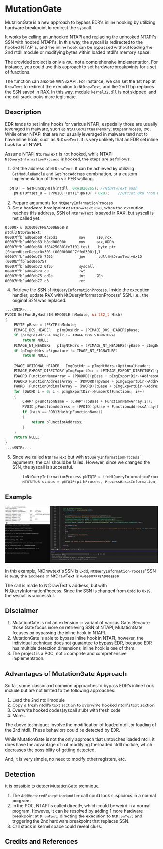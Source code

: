 # MutationGate
MutationGate is a new approach to bypass EDR's inline hooking by utilizing hardware breakpoint to redirect the syscall.

It works by calling an unhooked NTAPI and replacing the unhooked NTAPI's SSN with hooked NTAPI's. In this way, the syscall is redirected to the hooked NTAPI's, and the inline hook can be bypassed without loading the 2nd ntdll module or modifying bytes within loaded ntdll's memory space. 

The provided project is only a `POC`, not a comprehensive implementation. For instance, you could use this approach to set hardware breakpoints for a set of functions. 

The function can also be WIN32API. For instance, we can set the 1st hbp at `DrawText` to redirect the execution to `NtDrawText`, and the 2nd hbp replaces the SSN saved in RAX. In this way, module `kernel32.dll` is not skipped, and the call stack looks more legitimate. 

## Description
EDR tends to set inline hooks for various NTAPI, especially those are usually leveraged in malware, such as `NtAllocVirtualMemory`, `NtOpenProcess`, etc. While other NTAPI that are not usually leveraged in malware tend not to have inline hook, such as `NtDrawText`. It is very unlikely that an EDR set inline hook for all NTAPI.   

Assume NTAPI `NtDrawText` is not hooked, while NTAPI `NtQueryInformationProcess` is hooked, the steps are as follows:

1. Get the address of `NtDrawText`. It can be achieved by utilizing `GetModuleHandle` and `GetProcAddress` combination, or a custom implementation of them via PEB walking.
```c
  pNTDT = GetFuncByHash(ntdll, 0xA1920265);	//NtDrawText hash
	pNTDTOffset_8 = (PVOID)((BYTE*)pNTDT + 0x8);	//Offset 0x8 from NtDrawText
```
2. Prepare arguments for `NtQueryInformationProcess`
3. Set a hardware breakpoint at `NtDrawText+0x8`, when the execution reaches this address, SSN of `NtDrawText` is saved in RAX, but syscall is not called yet.

```windbg
0:000> u 0x00007FFBAD00EB68-8
ntdll!NtDrawText:
00007ffb`ad00eb60 4c8bd1          mov     r10,rcx
00007ffb`ad00eb63 b8dd000000      mov     eax,0DDh
00007ffb`ad00eb68 f604250803fe7f01 test    byte ptr [SharedUserData+0x308 (00000000`7ffe0308)],1
00007ffb`ad00eb70 7503            jne     ntdll!NtDrawText+0x15 (00007ffb`ad00eb75)
00007ffb`ad00eb72 0f05            syscall
00007ffb`ad00eb74 c3              ret
00007ffb`ad00eb75 cd2e            int     2Eh
00007ffb`ad00eb77 c3              ret
```
4. Retrieve the SSN of `NtQueryInformationProcess`. Inside the exception handler, update RAX with NtQueryInformationProcess' SSN. I.e., the original SSN was replaced.
```c
...<SNIP>...
PVOID GetFuncByHash(IN HMODULE hModule, uint32_t Hash)
{
	PBYTE pBase = (PBYTE)hModule;
	PIMAGE_DOS_HEADER	pImgDosHdr = (PIMAGE_DOS_HEADER)pBase;
	if (pImgDosHdr->e_magic != IMAGE_DOS_SIGNATURE)
		return NULL;
	PIMAGE_NT_HEADERS	pImgNtHdrs = (PIMAGE_NT_HEADERS)(pBase + pImgDosHdr->e_lfanew);
	if (pImgNtHdrs->Signature != IMAGE_NT_SIGNATURE)
		return NULL;

	IMAGE_OPTIONAL_HEADER	ImgOptHdr = pImgNtHdrs->OptionalHeader;
	PIMAGE_EXPORT_DIRECTORY pImgExportDir = (PIMAGE_EXPORT_DIRECTORY)(pBase + ImgOptHdr.DataDirectory[IMAGE_DIRECTORY_ENTRY_EXPORT].VirtualAddress);
	PDWORD FunctionNameArray = (PDWORD)(pBase + pImgExportDir->AddressOfNames);
	PDWORD FunctionAddressArray = (PDWORD)(pBase + pImgExportDir->AddressOfFunctions);
	PWORD  FunctionOrdinalArray = (PWORD)(pBase + pImgExportDir->AddressOfNameOrdinals);
	for (DWORD i = 0; i < pImgExportDir->NumberOfFunctions; i++) 
	{
		CHAR* pFunctionName = (CHAR*)(pBase + FunctionNameArray[i]);
		PVOID pFunctionAddress = (PVOID)(pBase + FunctionAddressArray[FunctionOrdinalArray[i]]);
		if (Hash == ROR13Hash(pFunctionName)) 
		{
			return pFunctionAddress;
		}
	}
	return NULL;
}
...<SNIP>...
```
5. Since we called `NtDrawText` but with `NtQueryInformationProcess`' arguments, the call should be failed. However, since we changed the SSN, the syscall is successful. 
```c
		fnNtQueryInformationProcess pNTQIP = (fnNtQueryInformationProcess)pNTDT;
		NTSTATUS status = pNTQIP(pi.hProcess, ProcessBasicInformation, &pbi, sizeof(PROCESS_BASIC_INFORMATION), NULL);	
```


## Example

![example](screenshot/poc.png)

In this example, NtDrawtext's SSN is `0xdd`, `NtQueryInformationProcess`' SSN is `0x19`, the address of NtDrawText is `0x00007FFBAD00EB60`

The call is made to NtDrawText's address, but with NtQueryInformationProcess. Since the SSN is changed from `0xdd` to `0x19`, the syscall is successful.

## Disclaimer
1. MutationGate is not an extension or variant of various Gate. Because those Gate focus more on retrieving SSN of NTAPI, MutationGate focuses on bypassing the inline hook in NTAPI.
2. MutationGate is able to bypass inline hook in NTAPI, however, the individual technique does not guarantee to bypass EDR, because EDR has multiple detection dimensions, inline hook is one of them.
3. The project is a POC, not a complete and comprehensive implementation.



## Advantages of MutationGate Approach
So far, some classic and common approaches to bypass EDR's inline hook include but are not limited to the following approaches:
1. Load the 2nd ntdll module
2. Copy a fresh ntdll's text section to overwrite hooked ntdll's text section
3. Overwrite hooked codes(syscall stub) with fresh code
4. More...

The above techniques involve the modification of loaded ntdll, or loading of the 2nd ntdll. These behaviors could be detected by EDR. 

While MutationGate is not the only approach that untouches loaded ntdll, it does have the advantage of not modifying the loaded ntdll module, which decreases the possibility of getting detected. 

And, it is very simple, no need to modify other registers, etc.


## Detection
It is possible to detect MutationGate technique.

1. The `AddVectoredExceptionHandler` call could look suspicious in a normal program.
2. In the POC, NTAPI is called directly, which could be weird in a normal program. However, it can be resolved by adding 1 more hardware breakpoint at `DrawText`, directing the execution to `NtDrawText` and triggering the 2nd hardware breakpoint that replaces SSN.
3. Call stack in kernel space could reveal clues.

## Credits and References
